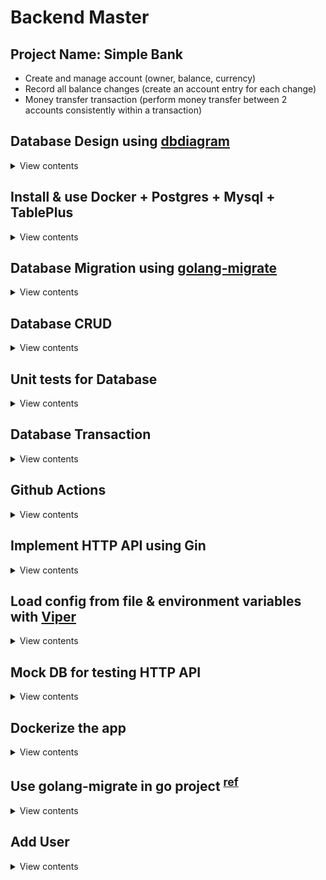 # Backend Master

## Project Name: Simple Bank

- Create and manage account (owner, balance, currency)
- Record all balance changes (create an account entry for each change)
- Money transfer transaction (perform money transfer between 2 accounts consistently within a transaction)

## Database Design using [dbdiagram](https://dbdiagram.io)

<details>
<summary>View contents</summary>

Design database tables using <https://dbdiagram.io>

### Setup dbdigram

```sh
# install dbdocs
npm i -g dbdocs

# check dbdocs
dbdocs

# create doc directory
mkdir doc

# copy dbml codes and paste in db.dbml file
# install "vscode-dbml" extension to highlight codes
touch db.dbml

# login to dbdocs
dbdocs login

# generate dbdocs view
dbdocs build doc/db.dbml

# visit: https://dbdocs.io/foyezar/simplebank

# set password
# dbdocs password --set <password> --project <project name>
dbdocs password --set secret --project simplebank

# remove a project
# dbdocs remove <project name>
dbdocs remove simplebank

# install dbml cli
npm i -g @dbml/cli

# convert a dbml file to sql
# dbml2sql <path-to-dbml-file> [--mysql|--postgres] -o <output-filepath>
dbml2sql doc/db.dbml --postgres -o doc/schema.sql

# convert a sql file to dbml
# sql2dbml <path-to-sql-file> [--mysql|--postgres] -o <output-filepath>
sql2dbml doc/schema.sql --postgres -o doc/db.dbml
```

</details>

## Install & use Docker + Postgres + Mysql + TablePlus

<details>
<summary>View contents</summary>

- Download & install docker: [link](https://docs.docker.com/desktop/install/mac-install)

Postgresql

```sh
# Pull postgres image
docker pull postgres:15:2-alpine

# Start postgres container
docker run --name postgres15 -p 5432:5432 -e POSTGRES_USER=root -e POSTGRES_PASSWORD=testpass -d postgres:15.2-alpine

# Run command in container
docker exec -it postgres15 psql -U root

# Test connection
SELECT now();
```

Postgres commands <sup>[ref](https://hasura.io/blog/top-psql-commands-and-flags-you-need-to-know-postgresql/)</sup>

```sh
# Connect to a database (same host)
# -W - forces for the user password
psql -d db_name -U username -W

# Connect to a database (different host)
psql -h db_address -d db_name -U username -W

# Connect to a database (different host in SSL mode)
psql "sslmode=require host=db_address dbname=my_db user=root"

# Know all available psql commands
\?

# List all databases
\l

# Clear screen
# Ctrl + L
\! clear
\! cls

# Create a database
create database mydb;

# Switch to another database
\c db_name

# List database tables
\dt

# Create a table
CREATE TABLE accounts (
  id serial PRIMARY KEY,
  username varchar NOT NULL
);

# Insert data in a able
INSERT INTO accounts (username) VALUES ('foyez');

# Select data from a table
SELECT * FROM accounts;

# describe a table
\d table_name
\d+ table_name # more information

# Delete a database
drop database mydb;

# List all schemas
\dn

# List users and their roles
\du

# Retrieve a specific user
\du username

# Quit psql
\q
```

Mysql

```sh
# Pull mysql image
docker pull mysql:8

# Start mysql container
docker run --name mysql8 -p 3306:3306 -e MYSQL_ROOT_PASSWORD=testpass -d mysql:8

# Run command in container
docker exec -it mysql8 mysql -uroot -ptestpass
```

Create a Postgres database from command line

```sh
# enter postgres shell & create a database
docker exec -it postres15 sh
createdb --username=root --owner=root simple_bank
dropdb simple_bank

# create a database
docker exec -it postres15 createdb --username=root --owner=root simple_bank

# login to db cli
docker exec -it postgres15 psql -U root simple_bank

# exit from db cli
\q
```

Mysql commands <sup>[ref](http://g2pc1.bu.edu/~qzpeng/manual/MySQL%20Commands.htm)</sup>

```sh
# Connect to database
mysql -h hostname -u username -p
mysql -uroot -ptestpass

# Create a database from command line
mysql -e "create database db_name" -u username -p

# Create a database
create database db_name;

# Show database list
show databases;

# Switch to a database
use db_name;

# Show table list
show tables;

# Create a table
CREATE TABLE accounts (
  id INT(50) NOT NULL AUTO_INCREMENT PRIMARY KEY,
  username VARCHAR(100) NOT NULL
);

# Insert data in a table
INSERT INTO accounts (username) VALUES ('foyez');

# Select data from a table
SELECT * FROM accounts;

# Describe a table
describe table_name;

# Delete a database
drop database db_name;

# Delete a table
drop table table_name;

# Quit mysql
exit;
```

Create a Mysql database from command line

```sh
# create a database
docker exec -it mysql8 mysql -e "create database db_name" -u username -p

# delete a database
docker exec -it mysql8 mysql -e "drop database db_name" -u username -p

# login to db cli
docker exec -it mysql8 mysql db_name -u username -p

# exit from db cli
\q
```

Show docker logs

```sh
# Postgres
docker logs postgres15

# Mysql
docker logs mysql8
```

Searching ran commands starting with `docker run`

```sh
history | grep "docker run"
```

- Download & install database management tool [TablePlus](https://tableplus.com/)

</details>

## Database Migration using [golang-migrate](https://github.com/golang-migrate/migrate)

<details>
<summary>View contents</summary>

Install migrate cli: [link](https://github.com/golang-migrate/migrate/tree/master/cmd/migrate)

```sh
$ curl -L https://github.com/golang-migrate/migrate/releases/download/$version/migrate.$os-$arch.tar.gz | tar xvz
# OR
brew install golang-migrate

# migrate help command
migrate -help

# create migration files
migrate create -ext sql -dir db/migration -seq init_schema
```

</details>

## Database CRUD

<details>
<summary>View contents</summary>

- Create: insert new records to the database
- Read: select or search for records in the database
- Update: change some fields of the record in the database
- Delete: remove records from the database

### CRUD Tools

- Database/SQL: t
- ORM: GORM
- SQLX
- SQLC

### Setup [SQLC](https://sqlc.dev/)

```sh
# install sqlc
brew install sqlc

# to know sqlc commands
sqlc help

# Create an empty sqlc.yaml settings file
# schema_path: db/migration
# query path: db/query
# output path: db/sqlc
sqlc init

# Generate Go code from SQL
sqlc generate
```

</details>

## Unit tests for Database

<details>
<summary>View contents</summary>

- Install a pure postgres driver for Go's database/sql package

```sh
go get github.com/lib/pq
```

`main_test.go`

```go
package db

import (
 "database/sql"
 "log"
 "os"
 "testing"

 _ "github.com/lib/pq"
)

const (
 dbDriver = "postgres"
 dbSource = "postgresql://root:testpass@localhost:5432/simplebank?sslmode=disable"
)

var testQueries *Queries

func TestMain(m *testing.M) {
 db, err := sql.Open(dbDriver, dbSource)
 if err != nil {
  log.Fatal("cannot connect to db: ", err)
 }

 testQueries = New(db)

 os.Exit(m.Run())
}
```

- Run `go mod tidy` to add dependency in `go.mod` file
- Install [testify](https://github.com/stretchr/testify) - `A toolkit for assertions and mocks`

```sh
go get github.com/stretchr/testify
```

`account_test.go`

```go
package db

import (
 "context"
 "testing"

 "github.com/stretchr/testify/require"
)

func TestCreateAccount(t *testing.T) {
 arg := CreateAccountParams{
  Owner:    "Mithu",
  Balance:  20,
  Currency: "USD",
 }
 account, err := testQueries.CreateAccount(context.Background(), arg)
 require.NoError(t, err)
 require.NotEmpty(t, account)

 require.Equal(t, account.Owner, arg.Owner)
 require.Equal(t, account.Balance, arg.Balance)
 require.Equal(t, account.Currency, arg.Currency)

 require.NotZero(t, account.ID)
 require.NotZero(t, account.CreatedAt)
}
```

- Run `go mod tidy` to add _testify_ dependency

</details>

## Database Transaction

<details>
<summary>View contents</summary>

### DB Transaction

- A single unit of work
- Often made up of multiple db operations

**Example:** Transfer 10 USD from bank account 1 to bank account 2.

```txt
1. Create a transfer record with amount = 10
2. Create an account entry for account 1 with amount = -10
3. Create an account entry for account 2 with amount = +10
4. Subtract 10 from the balance of account 1
5. Add 10 to the balance of account 2
```

### Why do we need db transaction?

1. To provide a reliable and consistent unit of work, even in case of system failure
2. To provide isolation between programs that access the database concurrently

A transaction in a database system must maintain **ACID** (Atomicity, Consistency, Isolation and Durability) in order to ensure accuracy, completeness and data integrity.

1. **Atomicity**
   Either all operations complete successfully or if the transaction fails, everything will be rolled back and the db will be unchanged.

2. **Consistency**
   The db state must be valid after the transaction. All constraints must be satisfied. More precisely, all data written to the database must be valid according to predefined rules, including constraints, cascade, and triggers.

3. **Isolation**
   Concurrent transaction must not affect each other.

4. **Durability**
   Data written by a successful transaction must be recorded in persistent storage, even in case of system failure.

### How to run SQL TX?

```sql
BEGIN;
COMMIT;

-- if the transaction is failed
BEGIN;
ROLLBACK;
```

### Deadlock

- a situation in which two or more transactions are waiting for one another to give up locks

Deadlocks can happen in multi-user environments when two or more transactions are running concurrently and try to access the same data in a different order. When this happens, one transaction may hold a lock on a resource that another transaction needs, while the second transaction may hold a lock on a resource that the first transaction needs. Both transactions are then blocked, waiting for the other to release the resource they need.

DBMSs often use various techniques to detect and resolve deadlocks automatically. These techniques include timeout mechanisms, where a transaction is forced to release its locks after a certain period of time, and deadlock detection algorithms, which periodically scan the transaction log for deadlock cycles and then choose a transaction to abort to resolve the deadlock.

It is also possible to prevent deadlocks by careful design of transactions, such as always acquiring locks in the same order or releasing locks as soon as possible. Proper design of the database schema and application can also help to minimize the likelihood of deadlocks

**ref:** [Deadlock in DBMS](https://www.geeksforgeeks.org/deadlock-in-dbms/)

### Update accounts concurrently

```sql
BEGIN;

SELECT * FROM accounts WHERE id = 15 FOR UPDATE;
UPDATE accounts SET balance = 500 WHERE id = 15;

COMMIT;
```

### Check deadlocks

```sql
SELECT
   a.application_name,
   l.relation::regclass,
   l.transactionid,
   l.mode,
   l.locktype,
   l.GRANTED,
   a.username,
   a.query,
   a.pid
FROM pq_stat_activity a
JOIN pg_locks l ON l.pid = a.pid
WHERE a.application_name = 'psql'
ORDER BY a.pid;
```

- [DB transaction lock & How to handle deadlock](https://www.youtube.com/watch?v=G2aggv_3Bbg&list=PLy_6D98if3ULEtXtNSY_2qN21VCKgoQAE&index=10)
- [How to avoid deadlock in DB transaction? Queries order matters!](https://www.youtube.com/watch?v=qn3-5wdOfoA&list=PLy_6D98if3ULEtXtNSY_2qN21VCKgoQAE&index=8)

</details>

## Github Actions

<details>
<summary>View contents</summary>

- We can trigger a workflow by 3 ways: `event`, `schedule`, or `manually`
- A workflow consists of one or multiple jobs
- A job is composed of multiple steps
- Each step has one or more actions
- All jobs inside a workflow normally run in parallel, unless they depend on each other
- If some jobs depend on each other, they run serially
- Each job will be run separately by a specific runner
- The runners will report progress, logs, and results of the jobs back to github

<img width="1552" alt="image" src="https://github.com/foyez/simplebank/assets/11992095/5954c678-bdf0-45cc-bf84-7db9a383bf58">

### Setup a workflow for Golang and Postgres

- Goto `Actions` tab
- Then, in `Go` action click `configure`
- Create github workflows directory: `mkdir -p .github/workflows`
- Create workflow file: `touch .github/workflows/test.yml`
- Then, copy and paste the template from github for go
- [Creating PostgreSQL service containers](https://docs.github.com/en/actions/using-containerized-services/creating-postgresql-service-containers)
- [How to setup Github Actions for Go + Postgres to run automated tests](https://dev.to/techschoolguru/how-to-setup-github-actions-for-go-postgres-to-run-automated-tests-81o)

</details>

## Implement HTTP API using Gin

<details>
<summary>View contents</summary>

### Popular web frameworks

- [Gin](https://github.com/gin-gonic/gin/blob/master/docs/doc.md#build-with-json-replacement)
- Beego
- Echo
- Revel
- Martini
- Fiber
- Buffalo

### Popular HTTP routers

- FastHttp
- Gorilla Mux
- HttpRouter
- Chi

Install `gin` package:

```sh
https://github.com/gin-gonic/gin
```

- [Package validator](https://github.com/go-playground/validator)

- A POST api:

<details>
<summary>View contents</summary>

`db/query/account.sql`

```sql
-- name: CreateAccount :one
INSERT INTO accounts (
  owner,
  balance,
  currency
) VALUES (
  $1, $2, $3
) RETURNING *;
```

`api/server.go`

```go
package api

import (
 db "github.com/foyez/simplebank/db/sqlc"
 "github.com/gin-gonic/gin"
)

// Server serves HTTP requests.
type Server struct {
 store  *db.Store
 router *gin.Engine
}

// NewServer creates a new HTTP server and setup routing.
func NewServer(store *db.Store) *Server {
 server := &Server{store: store}
 router := gin.Default()

 router.POST("/accounts", server.createAccount)

 server.router = router
 return server
}

// Start runs the HTTP server on a specific address.
func (server *Server) Start(address string) error {
 return server.router.Run(address)
}

func errorResponse(err error) gin.H {
 return gin.H{"error": err.Error()}
}
```

`api/account.go`

```go
package api

import (
 "net/http"

 db "github.com/foyez/simplebank/db/sqlc"
 "github.com/gin-gonic/gin"
)

type createAccountRequest struct {
 // json tag to de-serialize json body
 Owner    string `json:"owner" binding:"required"`
 Currency string `json:"currency" binding:"required,oneof=USD EUR"`
}

func (server *Server) createAccount(ctx *gin.Context) {
 var req createAccountRequest
 if err := ctx.ShouldBindJSON(&req); err != nil {
  ctx.JSON(http.StatusBadRequest, errorResponse(err))
  return
 }

 arg := db.CreateAccountParams{
  Owner:    req.Owner,
  Currency: req.Currency,
  Balance:  0,
 }

 account, err := server.store.CreateAccount(ctx, arg)
 if err != nil {
  ctx.JSON(http.StatusInternalServerError, errorResponse(err))
  return
 }

 ctx.JSON(http.StatusCreated, account)
}
```

`main.go`

```go
package main

import (
 "database/sql"
 "log"

 "github.com/foyez/simplebank/api"
 db "github.com/foyez/simplebank/db/sqlc"
 _ "github.com/lib/pq"
)

const (
 dbDriver = "postgres"
 dbSource = "postgresql://root:testpass@localhost:5432/simplebank?sslmode=disable"
 address  = "0.0.0.0:8080"
)

func main() {
 conn, err := sql.Open(dbDriver, dbSource)
 if err != nil {
  log.Fatal("cannot connect to db: ", err)
 }

 store := db.NewStore(conn)
 server := api.NewServer(store)

 err = server.Start(address)
 if err != nil {
  log.Fatal("cannot start server: ", err)
 }
}
```

</details>

- A GET api:

<details>
<summary>View contents</summary>

`db/query/account.sql`

```sql
-- name: GetAccount :one
SELECT * FROM accounts
WHERE id = $1 LIMIT 1;
```

`api/account.go`

```go
type getAccountRequest struct {
 ID int64 `uri:"id" binding:"required,min=1"`
}

func (server *Server) getAccount(ctx *gin.Context) {
 var req getAccountRequest
 if err := ctx.ShouldBindUri(&req); err != nil {
  ctx.JSON(http.StatusBadRequest, errorResponse(err))
  return
 }

 account, err := server.store.GetAccount(ctx, req.ID)
 if err != nil {
  if err == sql.ErrNoRows {
   ctx.JSON(http.StatusNotFound, errorResponse(err))
   return
  }
  ctx.JSON(http.StatusInternalServerError, errorResponse(err))
  return
 }

 ctx.JSON(http.StatusOK, account)
}
```

`api/server.go`

```go
router.GET("/accounts/:id", server.getAccount)
```

API:

```txt
http://localhost:8080/accounts/1
```

</details>

- A GET api with offset pagination:

<details>
<summary>View contents</summary>

`db/query/account.sql`

```sql
-- name: ListAccounts :many
SELECT * FROM accounts
ORDER BY id
LIMIT $1
OFFSET $2;
```

`api/account.go`

```go
type listAccountsRequest struct {
 PageID   int32 `form:"page_id" binding:"required,min=1"`
 PageSize int32 `form:"page_size" binding:"required,min=5,max=10"`
}

func (server *Server) listAccounts(ctx *gin.Context) {
 var req listAccountsRequest
 if err := ctx.ShouldBindQuery(&req); err != nil {
  ctx.JSON(http.StatusBadRequest, errorResponse(err))
  return
 }

 arg := db.ListAccountsParams{
  Limit:  req.PageSize,
  Offset: (req.PageID - 1) * req.PageSize,
 }

 accounts, err := server.store.ListAccounts(ctx, arg)
 if err != nil {
  ctx.JSON(http.StatusInternalServerError, errorResponse(err))
  return
 }

 ctx.JSON(http.StatusOK, accounts)
}
```

`api/server.go`

```go
router.GET("/accounts", server.listAccounts)
```

API:

```txt
http://localhost:8080/accounts?page_id=1&page_size=10
```

</details>

- A GET api with cursor pagination:

<details>
<summary>View contents</summary>

`db/query/account.sql`

```sql
-- name: ListAccountWithCursor :many
SELECT * FROM accounts
WHERE created_at < sqlc.narg('cursor') OR sqlc.narg('cursor') IS NULL
ORDER BY created_at DESC
LIMIT sqlc.arg('limit');
```

`api/account.go`

```go
type listAccountsWithCursorRequest struct {
 Cursor time.Time `form:"cursor"`
 Limit  int32     `form:"limit" binding:"required,min=5,max=10"`
}

func (server *Server) listAccountsWithCursor(ctx *gin.Context) {
 var req listAccountsWithCursorRequest
 if err := ctx.ShouldBindQuery(&req); err != nil {
  ctx.JSON(http.StatusBadRequest, errorResponse(err))
  return
 }

 limitPlusOne := req.Limit + 1

 arg := db.ListAccountWithCursorParams{
  Limit: limitPlusOne,
  Cursor: sql.NullTime{
   Time:  req.Cursor,
   Valid: !req.Cursor.IsZero(),
  },
 }

 accounts, err := server.store.ListAccountWithCursor(ctx, arg)
 if err != nil {
  ctx.JSON(http.StatusInternalServerError, errorResponse(err))
  return
 }

 newAccounts := accounts
 if int32(len(accounts)) > req.Limit {
  newAccounts = accounts[0:req.Limit]
 }

 rsp := gin.H{
  "accounts": newAccounts,
  "has_more": int32(len(accounts)) == limitPlusOne,
 }

 ctx.JSON(http.StatusOK, rsp)
}
```

`api/server.go`

```go
router.GET("/accountsWithCursor", server.listAccountsWithCursor)
```

API:

```txt
http://localhost:8080/accountsWithCursor?limit=5&cursor=2023-06-05T02%3A36%3A19.167614Z
```

</details>

- [Gin binding in Go: A tutorial with examples](https://blog.logrocket.com/gin-binding-in-go-a-tutorial-with-examples/)
- [Build RESTful API using Go Gin](https://www.golinuxcloud.com/golang-gin/)

</details>

## Load config from file & environment variables with [Viper](https://github.com/spf13/viper)

<details>
<summary>View contents</summary>

Install viper:

```sh
go get github.com/spf13/viper
```

`app.env`

```env
DB_DRIVER=postgres
DB_SOURCE=postgresql://root:testpass@localhost:5432/simplebank?sslmode=disable
SERVER_ADDRESS=0.0.0.0:8080
```

`util/config.go`

```go
package util

import "github.com/spf13/viper"

// Config stores all configuration of the application.
type Config struct {
 DBDriver      string `mapstructure:"DB_DRIVER"`
 DBSource      string `mapstructure:"DB_SOURCE"`
 ServerAddress string `mapstructure:"SERVER_ADDRESS"`
}

// LoadConfig reads configuration from file or environment variables.
func LoadConfig(path string) (config Config, err error) {
 viper.AddConfigPath(path)
 viper.SetConfigName("app")
 viper.SetConfigType("env")

 viper.AutomaticEnv()

 err = viper.ReadInConfig()
 if err != nil {
  return
 }

 err = viper.Unmarshal(&config)
 return
}
```

`main.go`

```go
package main

import (
 "database/sql"
 "log"

 "github.com/foyez/simplebank/util"
 _ "github.com/lib/pq"
)

func main() {
 config, err := util.LoadConfig(".")
 if err != nil {
  log.Fatal("cannot load config: ", err)
 }

 conn, err := sql.Open(config.DBDriver, config.DBSource)

//  ...
}
```

</details>

## Mock DB for testing HTTP API

<details>
<summary>View contents</summary>

[Source](https://www.youtube.com/watch?v=rL0aeMutoJ0&list=PLy_6D98if3ULEtXtNSY_2qN21VCKgoQAE&index=13)

### Why mock database?

- Independent tests: avoid conflicts
- Faster tests
- 100% coverage: easily setup edge cases

Install [gomock](https://github.com/golang/mock):

```sh
go install github.com/golang/mock/mockgen@v1.6.0
go get github.com/golang/mock/mockgen@v1.6.0
```

`db/sqlc/store.go`

```go
package db

import (
 "context"
 "database/sql"
)

// Store provides all the function to exec
type Store interface {
 Querier
 TransferTx(ctx context.Context, arg TransferTxParams) (TransferTxResult, error)
}

// SQLStore provides all functionalities to execute SQL queries and transaction
type SQLStore struct {
 *Queries
 db *sql.DB
}

// NewStore creates a new store
func NewStore(db *sql.DB) Store {
 return &SQLStore{
  db:      db,
  Queries: New(db),
 }
}
```

Generate mock interfaces:

```sh
mockgen -package mockdb -destination db/mock/store.go github.com/foyez/simplebank/db/sqlc Store
```

If we update the database base we have to run this command to update the mock store.

`api/account_test.go`

```go
package api

import (
 "bytes"
 "encoding/json"
 "fmt"
 "io/ioutil"
 "net/http"
 "net/http/httptest"
 "testing"

 mockdb "github.com/foyez/simplebank/db/mock"
 db "github.com/foyez/simplebank/db/sqlc"
 "github.com/foyez/simplebank/util"
 "github.com/golang/mock/gomock"
 "github.com/stretchr/testify/require"
)

func TestGetAccountAPI(t *testing.T) {
 account := randomAccount()

 testCases := []struct {
  name          string
  accountID     int64
  buildStubs    func(store *mockdb.MockStore)
  checkResponse func(t *testing.T, recorder *httptest.ResponseRecorder)
 }{
  {
   name:      "OK",
   accountID: account.ID,
   buildStubs: func(store *mockdb.MockStore) {
    store.EXPECT().
     GetAccount(gomock.Any(), gomock.Eq(account.ID)).
     Times(1).
     Return(account, nil)
   },
   checkResponse: func(t *testing.T, recorder *httptest.ResponseRecorder) {
    require.Equal(t, http.StatusOK, recorder.Code)
    requireBodyMatchAccount(t, recorder.Body, account)
   },
  },
 }

 for i := range testCases {
  tc := testCases[i]

  t.Run(tc.name, func(t *testing.T) {
   ctrl := gomock.NewController(t)
   defer ctrl.Finish()

   store := mockdb.NewMockStore(ctrl)
   tc.buildStubs(store)

   // start test server and send request
   server := NewServer(store)
   recorder := httptest.NewRecorder()

   url := fmt.Sprintf("/accounts/%d", account.ID)
   request, err := http.NewRequest(http.MethodGet, url, nil)
   require.NoError(t, err)

   server.router.ServeHTTP(recorder, request)
   tc.checkResponse(t, recorder)
  })

 }
}

func randomAccount() db.Account {
 return db.Account{
  ID:       util.RandomInt(1, 1000),
  Owner:    util.RandomOwner(),
  Balance:  util.RandomMoney(),
  Currency: util.RandomCurrency(),
 }
}

func requireBodyMatchAccount(t *testing.T, body *bytes.Buffer, account db.Account) {
 data, err := ioutil.ReadAll(body)
 require.NoError(t, err)

 var gotAccount db.Account
 err = json.Unmarshal(data, &gotAccount)
 require.NoError(t, err)
 require.Equal(t, account, gotAccount)
}
```

`api/main_test.go`

```go
package api

import (
 "os"
 "testing"

 "github.com/gin-gonic/gin"
)

func TestMain(m *testing.M) {
 gin.SetMode(gin.TestMode)
 os.Exit(m.Run())
}
```

</details>

## Dockerize the app

<details>
<summary>View contents</summary>

`Dockerfile`

```Dockerfile
# Build stage
FROM golang:1.20.2-alpine3.17 AS builder
WORKDIR /app
COPY . .
RUN go build -o main main.go

# Run stage
FROM alpine:3.17
WORKDIR /app
COPY --from=builder /app/main .
COPY app.env .

EXPOSE 8080
CMD [ "/app/main" ]
```

Build and Run docker container:

```sh
# build image
docker build -t foyezar/simplebank:latest .

# run container
docker run --name simplebank -p 8080:8080 -e GIN_MODE=release foyezar/simplebank:latest
```

### Connect postgres with simplebank using network

<details>
<summary>View contents</summary>

```sh
# Get container details information
docker container inspect postgres15
```

```json
[
  {
    "Id": "efebd1beb2f417887655d482767644a4c816a28154ba1bb8f5cd1cb5cf2ad150",
    "Created": "2023-05-22T06:54:07.034351837Z",
    "Path": "docker-entrypoint.sh",
    "Args": ["postgres"],
    "Name": "/postgres15",
    "NetworkSettings": {
      "Ports": {
        "5432/tcp": [
          {
            "HostIp": "0.0.0.0",
            "HostPort": "5432"
          }
        ]
      },
      "Gateway": "172.17.0.1",
      "IPAddress": "172.17.0.2",
      "MacAddress": "02:42:ac:11:00:02",
      "Networks": {
        "bridge": {
          "Gateway": "172.17.0.1",
          "IPAddress": "172.17.0.2"
        }
      }
    }
  }
]
```

```sh
docker container inspect simplebank
```

```json
[
  {
    "Id": "928356064d037aef04f027b4bef1580b4381866cd8eb0cb02fd9b9675772eb26",
    "Created": "2023-06-12T17:30:41.745803471Z",
    "Path": "/app/main",
    "Name": "/simplebank",
    "NetworkSettings": {
      "Ports": {
        "8080/tcp": [
          {
            "HostIp": "0.0.0.0",
            "HostPort": "8080"
          }
        ]
      },
      "Gateway": "172.17.0.1",
      "IPAddress": "172.17.0.3",
      "MacAddress": "02:42:ac:11:00:03",
      "Networks": {
        "bridge": {
          "Gateway": "172.17.0.1",
          "IPAddress": "172.17.0.3"
        }
      }
    }
  }
]
```

Here, the IP address of `postgres15` container (`172.17.0.2`) is different than the IP address of `simplebank` container (`172.17.0.3`).

```sh
# Get network list
docker network ls

# Get network details information
docker network inspect bridge
```

```json
[
  {
    "Name": "bridge",
    "Driver": "bridge",
    "Containers": {
      "928356064d037aef04f027b4bef1580b4381866cd8eb0cb02fd9b9675772eb26": {
        "Name": "simplebank",
        "MacAddress": "02:42:ac:11:00:03",
        "IPv4Address": "172.17.0.3/16",
        "IPv6Address": ""
      },
      "efebd1beb2f417887655d482767644a4c816a28154ba1bb8f5cd1cb5cf2ad150": {
        "Name": "postgres15",
        "MacAddress": "02:42:ac:11:00:02",
        "IPv4Address": "172.17.0.2/16",
        "IPv6Address": ""
      }
    }
  }
]
```

```sh
# Get docker network COMMAND
docker network --help

# Create a network
docker network create bank-network

# Get docker network connect COMMAND
docker network connect --help

# Connect a container with a network
docker network connect bank-network postgres15

# Get network details information
docker network inspect bank-network
```

```json
[
  {
    "Name": "bank-network",
    "Scope": "local",
    "Driver": "bridge",
    "Containers": {
      "efebd1beb2f417887655d482767644a4c816a28154ba1bb8f5cd1cb5cf2ad150": {
        "Name": "postgres15",
        "MacAddress": "02:42:ac:12:00:02",
        "IPv4Address": "172.18.0.2/16",
        "IPv6Address": ""
      }
    }
  }
]
```

```sh
# Get container details information
docker container inspect postgres15
```

```json
[
  {
    "Name": "/postgres15",
    "NetworkSettings": {
      "Gateway": "172.17.0.1",
      "IPAddress": "172.17.0.2",
      "MacAddress": "02:42:ac:11:00:02",
      "Networks": {
        "bank-network": {
          "Gateway": "172.18.0.1",
          "IPAddress": "172.18.0.2",
          "MacAddress": "02:42:ac:12:00:02"
        },
        "bridge": {
          "Gateway": "172.17.0.1",
          "IPAddress": "172.17.0.2",
          "MacAddress": "02:42:ac:11:00:02"
        }
      }
    }
  }
]
```

```sh
# Run a container in a specific network
docker run --name simplebank --network bank-network -p 8080:8080 -e GIN_MODE=release -e DB_SOURCE="postgresql://root:testpass@postgres15:5432/simplebank?sslmode=disable" foyezar/simplebank:latest
```

```sh
# Get network details information
docker network inspect bank-network
```

```json
[
  {
    "Name": "bank-network",
    "Scope": "local",
    "Driver": "bridge",
    "Containers": {
      "bc239683e762e39e6d3d368f16c377ddacc3e6a02e6f0efd5c50bf8aed138ded": {
        "Name": "simplebank",
        "MacAddress": "02:42:ac:12:00:03",
        "IPv4Address": "172.18.0.3/16"
      },
      "efebd1beb2f417887655d482767644a4c816a28154ba1bb8f5cd1cb5cf2ad150": {
        "Name": "postgres15",
        "MacAddress": "02:42:ac:12:00:02",
        "IPv4Address": "172.18.0.2/16"
      }
    }
  }
]
```

</details>

### Add docker-compose file to control network

<details>
<summary>View contents</summary>

`Dockerfile`

```Dockerfile
# Build stage
FROM golang:1.20.2-alpine3.17 AS builder
WORKDIR /app
COPY . .
RUN go build -o main main.go
# RUN apk add curl
# RUN curl -L https://github.com/golang-migrate/migrate/releases/download/v4.16.0/migrate.linux-amd64.tar.gz | tar xvz

# Run stage
FROM alpine:3.17
WORKDIR /app
COPY --from=builder /app/main .
COPY app.env .
COPY start.sh .
COPY wait-for.sh .
COPY db/migration ./db/migration

EXPOSE 8080

CMD [ "/app/main" ]
ENTRYPOINT [ "/app/start.sh" ]
```

`docker-compose.yml`

```yml
version: "3.9"
services:
  postgres:
    image: postgres:15.2-alpine
    environment:
      - POSTGRES_USER=root
      - POSTGRES_PASSWORD=testpass
      - POSTGRES_DB=simplebank
  api:
    build:
      context: .
      dockerfile: Dockerfile
    ports:
      - "8080:8080"
    environment:
      - DB_SOURCE=postgresql://root:testpass@postgres:5432/simplebank?sslmode=disable
    depends_on:
      - postgres
    entrypoint: ["/app/wait-for.sh", "postgres:5432", "--", "/app/start.sh"]
    command: ["/app/main"]
```

_Note:_

```txt
There are several things to be aware of when using depends_on:

depends_on does not wait for postgres to be “ready” before starting web - only until they have been started. If you need to wait for a service to be ready, see Controlling startup order for more on this problem and strategies for solving it.
The depends_on option is ignored when deploying a stack in swarm mode with a version 3 Compose file.
```

- [Compose file version 3 reference](https://docs.docker.com/compose/compose-file/compose-file-v3/)
- [wait-for](https://github.com/eficode/wait-for)

```sh
# Download wait-for.sh
curl https://raw.github
usercontent.com/eficode/wait-for/v2.2.4/wait-for -o wait-for.
sh

# Make wait-for.sh and start.sh executable
chmod +x wait-for.sh
chmod +x start.sh

# Build docker image and run the container
docker compose up

# Get network info
docker network inspect simplebank_default

# Remove existing containers
docker compose down

# Remove docker image
docker image rm simplebank_api
```

</details>

</details>

## Use golang-migrate in go project <sup>[ref](https://github.com/golang-migrate/migrate#use-in-your-go-project)</sup>

<details>
<summary>View contents</summary>

`main.go`

```go
import (
 "github.com/golang-migrate/migrate/v4"
 _ "github.com/golang-migrate/migrate/v4/database/postgres"
 _ "github.com/golang-migrate/migrate/v4/source/file"
)

func main() {
 config, err := util.LoadConfig(".")
 if err != nil {
  log.Fatal("cannot load config: ", err)
 }

 conn, err := sql.Open(config.DBDriver, config.DBSource)
 if err != nil {
  log.Fatal("cannot connect to db: ", err)
 }

 runDBMigration(config.MigrationURL, config.DBSource)

//  ...
}

func runDBMigration(migrationURL string, dbSource string) {
 migration, err := migrate.New(migrationURL, dbSource)
 if err != nil {
  log.Fatal("cannot create new migration instance: ", err)
 }

 if err = migration.Up(); err != nil && err != migrate.ErrNoChange {
  log.Fatal("failed to run migrate up: ", err)
 }

 log.Println("db migrated successfully")
}
```

`app.env`

```env
MIGRATION_URL=file://db/migration
```

`util/config.go`

```go
type Config struct {
 MigrationURL  string `mapstructure:"MIGRATION_URL"`
}
```

</details>

## Add User

<details>
<summary>View contents</summary>

### Store password securely

```txt
Encrypt: plain password --> (bcrypt hash + cost + salt) --> hashed password

Hashed Password:
$(2A)$(10)$(N9QO8ULOICKGX2ZMRZOMYE)(IJZAGCFL7P92LDGXAD68LJZDL17LHWY)

Group 1: Algorithm (bcrypt)
Group 2: Cost (2^10 = 1024 key expansion rounds)
Group 3: Salt (16 bytes = 128 bits, 22 characters (base64))
Group 4: Hash (24 bytes = 192 bits, 31 characters (base64))

Decrypt: hashed password --> (bcrypt + cost + salt) --> plain password
```

- Create user API:

<details>
<summary>View contents</summary>

`db/query/user.sql`

```sql
-- name: CreateUser :one
INSERT INTO users (
  username,
  hashed_password,
  full_name,
  email
) VALUES (
  $1, $2, $3, $4
) RETURNING *;
```

`api/server.go`

```go
package api

import (
 db "github.com/foyez/simplebank/db/sqlc"
 "github.com/gin-gonic/gin"
)

// Server serves HTTP requests.
type Server struct {
 store  *db.Store
 router *gin.Engine
}

// NewServer creates a new HTTP server and setup routing.
func NewServer(store *db.Store) *Server {
 server := &Server{store: store}
 router := gin.Default()

 router.POST("/userrs", server.createUser)

 server.router = router
 return server
}
```

`api/user.go`

```go
package api

import (
 "net/http"
 "time"

 db "github.com/foyez/simplebank/db/sqlc"
 "github.com/foyez/simplebank/util"
 "github.com/gin-gonic/gin"
 "github.com/lib/pq"
)

type createUserRequest struct {
 Username string `json:"username" binding:"required,alphanum"`
 Password string `json:"password" binding:"required,min=6"`
 FullName string `json:"full_name" binding:"required"`
 Email    string `json:"email" binding:"required,email"`
}

type createUserResponse struct {
 Username          string    `json:"username"`
 FullName          string    `json:"full_name"`
 Email             string    `json:"email"`
 PasswordChangedAt time.Time `json:"password_changed_at"`
 CreatedAt         time.Time `json:"created_at"`
}

func (server *Server) createUser(ctx *gin.Context) {
 var req createUserRequest
 if err := ctx.ShouldBindJSON(&req); err != nil {
  ctx.JSON(http.StatusBadRequest, errorResponse(err))
  return
 }

 hashedPassword, err := util.HashPassword(req.Password)
 if err != nil {
  ctx.JSON(http.StatusInternalServerError, errorResponse(err))
  return
 }

 arg := db.CreateUserParams{
  Username:       req.Username,
  HashedPassword: hashedPassword,
  FullName:       req.FullName,
  Email:          req.Email,
 }
 user, err := server.store.CreateUser(ctx, arg)
 if err != nil {
  if pqErr, ok := err.(*pq.Error); ok {
   switch pqErr.Code.Name() {
   case "unique_violation":
    ctx.JSON(http.StatusForbidden, errorResponse(err))
    return
   }
  }

  ctx.JSON(http.StatusInternalServerError, errorResponse(err))
  return
 }

 rsp := createUserResponse{
  Username:          user.Username,
  FullName:          user.FullName,
  Email:             user.Email,
  PasswordChangedAt: user.PasswordChangedAt,
  CreatedAt:         user.CreatedAt,
 }

 ctx.JSON(http.StatusCreated, rsp)
}
```

`util/password.go`

```go
package util

import (
 "fmt"

 "golang.org/x/crypto/bcrypt"
)

// HashPassword returns the bcrypt hash of the password
func HashPassword(password string) (string, error) {
 hashedPassword, err := bcrypt.GenerateFromPassword([]byte(password), bcrypt.DefaultCost)
 if err != nil {
  return "", fmt.Errorf("failed to hash password: %w", err)
 }
 return string(hashedPassword), nil
}

// CheckPassword checks if the provided password is correct or not
func CheckPassword(password string, hashedPassword string) error {
 return bcrypt.CompareHashAndPassword([]byte(hashedPassword), []byte(password))
}
```

</details>

### Authentication

<details>
<summary>View contents</summary>

#### Token-based Authentication

<details>
<summary>View contents</summary>

- [Why PASETO is better than JWT for token-based authentication?](https://www.youtube.com/watch?v=nBGx-q52KAY&list=PLy_6D98if3ULEtXtNSY_2qN21VCKgoQAE&index=19)

<img width="1562" alt="image" src="https://github.com/foyez/simplebank/assets/11992095/094ebdee-8dcf-47e1-8361-387ae148534f">

1. **JSON Web Token - JWT**

<img width="1559" alt="image" src="https://github.com/foyez/simplebank/assets/11992095/ca70be3b-2a2a-405e-87f3-f46d6342f12d">

JWT sigining algorithms

<img width="1558" alt="image" src="https://github.com/foyez/simplebank/assets/11992095/c154e070-817b-4f30-9901-6cc5d00bc078">

Problems of JWT

<img width="1556" alt="image" src="https://github.com/foyez/simplebank/assets/11992095/b82c09c6-9b54-4793-88d6-7a9b7a67828f">

2. **Platform-Agnostic SEcurity TOkens - PASETO**

<img width="1561" alt="image" src="https://github.com/foyez/simplebank/assets/11992095/118e26e1-c79e-4ad3-8f3f-fbf030157169">

PASETO structure

<img width="1563" alt="image" src="https://github.com/foyez/simplebank/assets/11992095/dc81e83d-18c3-44ed-84ec-11026a3c15f1">

</details>

#### Refresh Token

<details>
<summary>View contents</summary>

<img width="891" alt="image" src="https://github.com/foyez/simplebank/assets/11992095/6d2181b1-cada-4866-92ba-4284d296ff89">

`app.env`

```env
REFRESH_TOKEN=24h
```

`util/config.go`

```go
type Config struct {
 RefreshTokenDuration time.Duration `mapstructure:"REFRESH_TOKEN_DURATION"`
}
```

Add migration for sessions table

```sh
make create_migration name=add_sessions
```

`db/migration/000003_add_sessions.up.sql`

```sql
CREATE TABLE "sessions" (
  "id" uuid PRIMARY KEY,
  "username" varchar NOT NULL,
  "refresh_token" varchar NOT NULL,
  "user_token" varchar NOT NULL,
  "client_ip" varchar NOT NULL,
  "is_blocked" boolean NOT NULL DEFAULT false,
  "expires_at" timestamptz NOT NULL,
  "created_at" timestamptz NOT NULL DEFAULT (now())
);

ALTER TABLE "sessions" ADD FOREIGN KEY ("username") REFERENCES "users" ("username");
```

`db/migration/000003_add_sessions.down.sql`

```sql
DROP TABLE IF EXISTS "sessions";
```

Run migration up

```sh
make migrateup
```

`db/query/session.sql`

```sql
-- name: CreateSession :one
INSERT INTO sessions (
  id,
  username,
  refresh_token,
  user_token,
  client_ip,
  is_blocked,
  expires_at
) VALUES (
  $1, $2, $3, $4, $5, $6, $7
) RETURNING *;

-- name: GetSession :one
SELECT * FROM sessions
WHERE id = $1 LIMIT 1;
```

Run sqlc to generate codes for queries

```sh
make sqlc
```

Run mock to regenerate mock store

```sh
make mock
```

Run unit tests

```sh
make test
```

</details>

</details>

</details>
